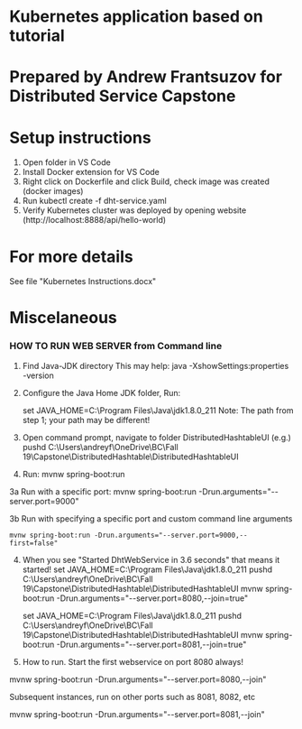 # Kubernetes application based on tutorial

# Prepared by Andrew Frantsuzov for Distributed Service Capstone

# Setup instructions

1. Open folder in VS Code
2. Install Docker extension for VS Code
3. Right click on Dockerfile and click Build, check image was created (docker images)
4. Run kubectl create -f dht-service.yaml
5. Verify Kubernetes cluster was deployed by opening website (http://localhost:8888/api/hello-world)

# For more details

See file "Kubernetes Instructions.docx"

# Miscelaneous

### HOW TO RUN WEB SERVER from Command line

1. Find Java-JDK directory
    This may help: java -XshowSettings:properties -version

3. Configure the Java Home JDK folder, Run:

    set JAVA_HOME=C:\Program Files\Java\jdk1.8.0_211
    Note: The path from step 1; your path may be different!

2. Open command prompt, navigate to folder DistributedHashtableUI (e.g.)
    pushd C:\Users\andreyf\OneDrive\BC\Fall 19\Capstone\DistributedHashtable\DistributedHashtableUI

3. Run:
    mvnw spring-boot:run

3a Run with a specific port:
    mvnw spring-boot:run -Drun.arguments="--server.port=9000"

3b Run with specifying a specific port and custom command line arguments

    mvnw spring-boot:run -Drun.arguments="--server.port=9000,--first=false"

4. When you see "Started DhtWebService in 3.6 seconds" that means it started!
    set JAVA_HOME=C:\Program Files\Java\jdk1.8.0_211
    pushd C:\Users\andreyf\OneDrive\BC\Fall 19\Capstone\DistributedHashtable\DistributedHashtableUI
    mvnw spring-boot:run -Drun.arguments="--server.port=8080,--join=true"


    set JAVA_HOME=C:\Program Files\Java\jdk1.8.0_211
    pushd C:\Users\andreyf\OneDrive\BC\Fall 19\Capstone\DistributedHashtable\DistributedHashtableUI
    mvnw spring-boot:run -Drun.arguments="--server.port=8081,--join=true"

5. How to run. Start the first webservice on port 8080 always!

mvnw spring-boot:run -Drun.arguments="--server.port=8080,--join"

Subsequent instances, run on other ports such as 8081, 8082, etc

mvnw spring-boot:run -Drun.arguments="--server.port=8081,--join"
